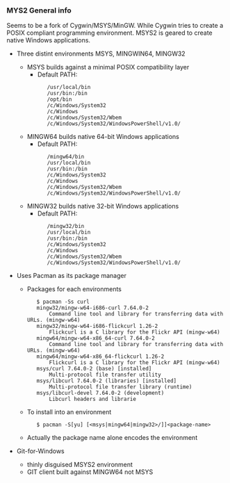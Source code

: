 ### MYS2 General info
Seems to be a fork of Cygwin/MSYS/MinGW.  While Cygwin tries
to create a POSIX compliant programming environment.  MSYS2
is geared to create native Windows applications.
* Three distint environments MSYS, MINGWIN64, MINGW32
  * MSYS builds against a minimal POSIX compatibility layer
    * Default PATH:
      ```
         /usr/local/bin
         /usr/bin:/bin
         /opt/bin
         /c/Windows/System32
         /c/Windows
         /c/Windows/System32/Wbem
         /c/Windows/System32/WindowsPowerShell/v1.0/
      ```
  * MINGW64 builds native 64-bit Windows applications
    * Default PATH:
      ```
         /mingw64/bin
         /usr/local/bin
         /usr/bin:/bin
         /c/Windows/System32
         /c/Windows
         /c/Windows/System32/Wbem
         /c/Windows/System32/WindowsPowerShell/v1.0/
      ```
  * MINGW32 builds native 32-bit Windows applications
    * Default PATH:
      ```
         /mingw32/bin
         /usr/local/bin
         /usr/bin:/bin
         /c/Windows/System32
         /c/Windows
         /c/Windows/System32/Wbem
         /c/Windows/System32/WindowsPowerShell/v1.0/
      ```
* Uses Pacman as its package manager
  * Packages for each environments
    ```
       $ pacman -Ss curl
       mingw32/mingw-w64-i686-curl 7.64.0-2
           Command line tool and library for transferring data with URLs. (mingw-w64)
       mingw32/mingw-w64-i686-flickcurl 1.26-2
           Flickcurl is a C library for the Flickr API (mingw-w64)
       mingw64/mingw-w64-x86_64-curl 7.64.0-2
           Command line tool and library for transferring data with URLs. (mingw-w64)
       mingw64/mingw-w64-x86_64-flickcurl 1.26-2
           Flickcurl is a C library for the Flickr API (mingw-w64)
       msys/curl 7.64.0-2 (base) [installed]
           Multi-protocol file transfer utility
       msys/libcurl 7.64.0-2 (libraries) [installed]
           Multi-protocol file transfer library (runtime)
       msys/libcurl-devel 7.64.0-2 (development)
           Libcurl headers and librarie
    ```
  * To install into an environment
    ```
       $ pacman -S[yu] [<msys|mingw64|mingw32>/]]<package-name>
    ```
  * Actually the package name alone encodes the environment

* Git-for-Windows 
  * thinly disguised MSYS2 environment
  * GIT client built against MINGW64 not MSYS
